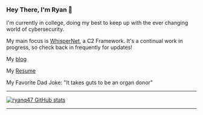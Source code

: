 ### Hey There, I'm Ryan 👋

I'm currently in college, doing my best to keep up with the ever changing world of cybersecurity.

My main focus is [WhisperNet](https://github.com/ryanq47/WhisperNet-Offensive), a C2 Framework. It's a continual work in progress, so check back in frequently for updates!

My [blog](https://ryanq47.github.io/)

My [Resume](https://github.com/ryanq47/resume/blob/main/Kleffman_Ryan_Resume.pdf)

My Favorite Dad Joke: "It takes guts to be an organ donor"

--------------------------------------------------------------

[![ryanq47 GitHub stats](https://github-readme-stats.vercel.app/api?username=ryanq47)](https://github.com/ryanq47/github-readme-stats)


--------------------------------------------------------------
<!--
**ryanq47/ryanq47** is a ✨ _special_ ✨ repository because its `README.md` (this file) appears on your GitHub profile.

Here are some ideas to get you started:

- 🔭 I’m currently working on ...
- 🌱 I’m currently learning ...
- 👯 I’m looking to collaborate on ...
- 🤔 I’m looking for help with ...
- 💬 Ask me about ...
- 📫 How to reach me: ...
- 😄 Pronouns: ...
- ⚡ Fun fact: ...
-->
